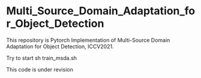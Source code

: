 # Multi_Source_Domain_Adaptation_for_Object_Detection
This repository is Pytorch Implementation of Multi-Source Domain Adaptation for Object Detection, ICCV2021.

Try to start sh train_msda.sh

This code is under revision
